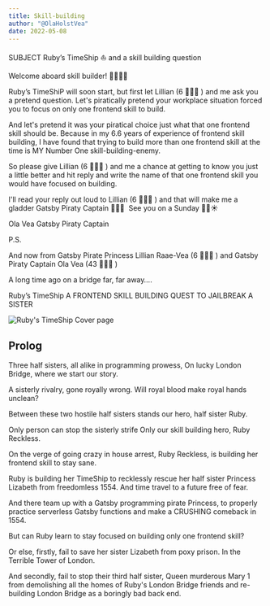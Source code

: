 ```yaml
---
title: Skill-building
author: "@OlaHolstVea"
date: 2022-05-08
---
```


SUBJECT
Ruby’s TimeShip ⛵ and a skill building question

Welcome aboard skill builder! 🔧😺🏴‍☠️

Ruby’s TimeShiP will soon start, but first let Lillian (6 🏴‍☠️👸 ) and me ask you a pretend question.
Let's piratically pretend your workplace situation forced you to focus on only one frontend skill to build.

And let's pretend it was your piratical choice just what that one frontend skill should be. Because in my 6.6 years of experience of frontend skill building, I have found that trying to build more than one frontend skill at the time is MY Number One skill-building-enemy.

So please give Lillian (6 🏴‍☠️👸 ) and me a chance at getting to know you just a little better and hit reply and write the name of that one frontend skill you would have focused on building.

I'll read your reply out loud to Lillian (6 🏴‍☠️👸 ) and that will make me a gladder Gatsby Piraty Captain 🥳🏴‍☠️
​
​See you on a Sunday 👋😺☀️

Ola Vea
Gatsby Piraty Captain

P.S.

And now from
Gatsby Pirate Princess Lillian Raae-Vea (6 🏴‍☠️👸 ) and
Gatsby Piraty Captain Ola Vea (43 🏴‍☠️😺 )

A long time ago on a bridge
far, far away….

Ruby’s TimeShip
A FRONTEND SKILL BUILDING QUEST TO JAILBREAK A SISTER

![Ruby's TimeShip Cover page](/emails-Rubys_TimeShip/000/RUBYs_FRONTEND_SKILL_BUILDING_QUEST_000.png)

## Prolog

Three half sisters,
all alike in programming prowess,
On lucky London Bridge,
where we start our story.

A sisterly rivalry,
gone royally wrong.
Will royal blood
make royal hands unclean?

Between these two
hostile half sisters
stands our hero,
half sister Ruby.

Only person
can stop the sisterly strife
Only our
skill building hero,
Ruby Reckless.

On the verge of
going crazy
in house arrest,
Ruby Reckless,
is building her
frontend skill
to stay sane.

Ruby is building her TimeShip
to recklessly rescue
her half sister
Princess Lizabeth
from freedomless 1554.
And time travel to
a future free of fear.

And there team up with
a Gatsby programming
pirate Princess,
to properly practice
serverless
Gatsby functions and
make a CRUSHING comeback in 1554.

But can Ruby learn
to stay focused on
building only one
frontend skill?

Or else, firstly,
fail to save her sister
Lizabeth from poxy prison.
In the Terrible Tower
of London.

And secondly,
fail to stop their third
half sister, Queen
murderous Mary 1 from
demolishing all
the homes of Ruby's
London Bridge friends
and re-building
London Bridge
as a boringly
bad back end.
